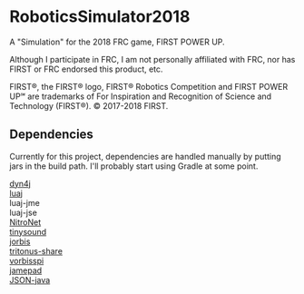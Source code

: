 # RoboticsSimulator2018
A "Simulation" for the 2018 FRC game, FIRST POWER UP.

Although I participate in FRC, I am not personally affiliated with FRC, nor has FIRST or FRC endorsed this product, etc.

FIRST®, the FIRST® logo, FIRST® Robotics Competition and FIRST POWER UP℠ are trademarks of For Inspiration and Recognition of Science and Technology (FIRST®). © 2017-2018 FIRST.

## Dependencies
Currently for this project, dependencies are handled manually by putting jars in the build path. I'll probably start using Gradle at some point.<br>

[dyn4j](https://github.com/dyn4j/dyn4j/)<br>
[luaj](https://github.com/darmie/LuaJ)<br>
luaj-jme<br>
luaj-jse<br>
[NitroNet](https://github.com/jmrapp1/NitroNet)<br>
[tinysound](https://github.com/finnkuusisto/TinySound)<br>
[jorbis](https://github.com/finnkuusisto/TinySound/tree/master/lib)<br>
[tritonus-share](https://github.com/finnkuusisto/TinySound/tree/master/lib)<br>
[vorbisspi](https://github.com/finnkuusisto/TinySound/tree/master/lib)<br>
[jamepad](https://github.com/williamahartman/Jamepad)<br>
[JSON-java](https://github.com/stleary/JSON-java)<br>
